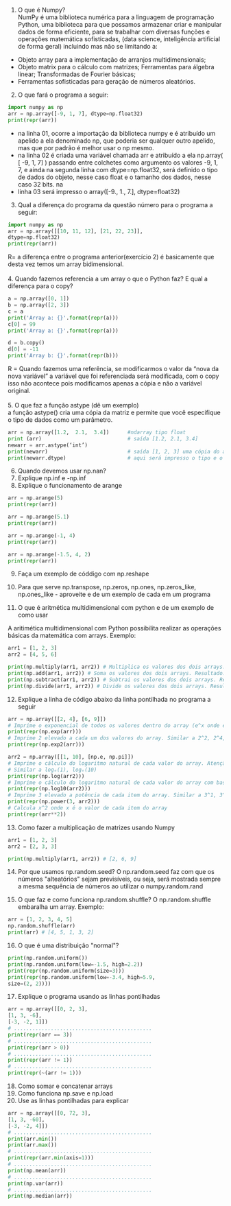 1. O que é Numpy?      
NumPy é uma biblioteca numérica para a linguagem de programação Python,  uma biblioteca para  que possamos armazenar criar e manipular dados de forma eficiente, para se trabalhar com diversas funções e operações matemática sofisticadas, (data science, inteligência artificial de forma geral) incluindo mas não se limitando a:

* Objeto array para a implementação de arranjos multidimensionais; 
* Objeto matrix para o cálculo com matrizes; Ferramentas para álgebra linear; Transformadas de Fourier básicas;
* Ferramentas sofisticadas para geração de números aleatórios.

2. O que fará o programa a seguir:
```python
import numpy as np
arr = np.array([-9, 1, 7], dtype=np.float32)
print(repr(arr))
```
* na linha 01, ocorre a importação da biblioteca numpy e é atribuído um apelido a ela denominado np, que poderia ser qualquer outro apelido, mas que por padrão é melhor usar o np mesmo.<br/>
* na linha 02 é criada uma variável chamada arr e atribuído a ela np.array( [ -9, 1, 7] ) passando entre colchetes como argumento os valores -9, 1, 7, e ainda na segunda linha com dtype=np.float32, será definido o tipo de dados do objeto, nesse caso float e o tamanho dos dados, nesse caso 32 bits.
na <br/>
* linha 03 será impresso o array([-9.,  1.,  7.], dtype=float32)

3. Qual a diferença do programa da questão número para o programa a seguir:
```python
import numpy as np
arr = np.array([[10, 11, 12], [21, 22, 23]],
dtype=np.float32)
print(repr(arr))
```
R= a diferença entre o programa anterior(exercício 2) é basicamente que desta vez temos um array bidimensional.</br></br>
4. Quando fazemos referencia a um array o que o Python faz? E qual a diferença para o copy?
```python
a = np.array([0, 1])
b = np.array([2, 3])
c = a
print('Array a: {}'.format(repr(a)))
c[0] = 99
print('Array a: {}'.format(repr(a)))

d = b.copy()
d[0] = -11
print('Array b: {}'.format(repr(b)))
```
R = Quando fazemos uma referência, se modificarmos o valor da “nova da nova variável”  a variável que foi referenciada será modificada, com o copy isso não acontece pois modificamos apenas a cópia e não a variável original.</br></br>
5. O que faz a função astype (dê um exemplo)</br>
a função astype() cria uma cópia da matriz e permite que você especifique o tipo de dados como um parâmetro.
```python
arr = np.array([1.2,  2.1,  3.4])      #ndarray tipo float                                
print (arr)                            # saída [1.2, 2.1, 3.4]
newarr = arr.astype(‘int’)             
print(newarr)                          # saída [1, 2, 3] uma cópia do arr chamada newarr desta vez int conforme solicitado no astype                             
print(newarr.dtype)                    # aqui será impresso o tipo e o espaço que pode ocupar em bits                                   
```
6. Quando devemos usar np.nan?</br>
7. Explique np.inf e -np.inf</br>
8. Explique o funcionamento de arange
```python
arr = np.arange(5)
print(repr(arr))

arr = np.arange(5.1)
print(repr(arr))

arr = np.arange(-1, 4)
print(repr(arr))

arr = np.arange(-1.5, 4, 2)
print(repr(arr))
```
9. Faça um exemplo de códdigo com np.reshape
10. Para que serve np.transpose, np.zeros, np.ones, np.zeros_like, np.ones_like - aproveite e de um exemplo de cada em um programa

11. O que é aritmética multidimensional com python e de um exemplo de como usar

A aritimética multidimensional com Python possibilita realizar as operações básicas da matemática com arrays. Exemplo:
```python
arr1 = [1, 2, 3]
arr2 = [4, 5, 6]

print(np.multiply(arr1, arr2)) # Multiplica os valores dos dois arrays. Resultado: [4, 10, 18]
print(np.add(arr1, arr2)) # Soma os valores dos dois arrays. Resultado: [5, 7, 9]
print(np.subtract(arr1, arr2)) # Subtrai os valores dos dois arrays. Resultado: [-3, -3, -3]
print(np.divide(arr1, arr2)) # Divide os valores dos dois arrays. Resultado: [0.25, 0.4, 0.5]
```

12. Explique a linha de código abaixo da linha pontilhada no programa a seguir

```python
arr = np.array([[2, 4], [6, 9]])
# Imprime o exponencial de todos os valores dentro do array (e^x onde e = Número de Euler). Similar a 2.718281^2, 2.718281^4 ...
print(repr(np.exp(arr)))
# Imprime 2 elevado a cada um dos valores do array. Similar a 2^2, 2^4, 2^6, 2^9
print(repr(np.exp2(arr)))

arr2 = np.array([[1, 10], [np.e, np.pi]])
# Imprime o cálculo do logaritmo natural de cada valor do array. Atenção para np.e = Número de Euler, np.pi = valor de PI
# Similar a logₑ(1), logₑ(10)
print(repr(np.log(arr2)))
# Imprime o cálculo do logaritmo natural de cada valor do array com base 10 ao invés de e. Similar a log10(1), log10(10)
print(repr(np.log10(arr2)))
# Imprime 3 elevado a potência de cada item do array. Similar a 3^1, 3^10
print(repr(np.power(3, arr2)))
# Calcula x^2 onde x é o valor de cada item do array
print(repr(arr**2))
```
13. Como fazer a multiplicação de matrizes usando Numpy

```python
arr1 = [1, 2, 3]
arr2 = [2, 3, 3]

print(np.multiply(arr1, arr2)) # [2, 6, 9]
```
14. Por que usamos np.random.seed?
O np.random.seed faz com que os números "alteatórios" sejam previsíveis, ou seja, será mostrada sempre a mesma sequência de números ao utilizar o numpy.random.rand

15. O que faz e como funciona np.random.shuffle?
O np.random.shuffle embaralha um array. Exemplo:
```python
arr = [1, 2, 3, 4, 5]
np.random.shuffle(arr)
print(arr) # [4, 5, 1, 3, 2]
```

16. O que é uma distribuição "normal"?
```python
print(np.random.uniform())
print(np.random.uniform(low=-1.5, high=2.2))
print(repr(np.random.uniform(size=3)))
print(repr(np.random.uniform(low=-3.4, high=5.9,
size=(2, 2))))
```

17. Explique o programa usando as linhas pontilhadas
```python
arr = np.array([[0, 2, 3],
[1, 3, -6],
[-3, -2, 1]])
# .............................................
print(repr(arr == 3))
# .............................................
print(repr(arr > 0))
# .............................................
print(repr(arr != 1))
# .............................................
print(repr(~(arr != 1)))
```
18. Como somar e concatenar arrays
19. Como funciona np.save e np.load
20. Use as linhas pontilhadas para explicar
```python
arr = np.array([[0, 72, 3],
[1, 3, -60],
[-3, -2, 4]])
# .............................................
print(arr.min())
print(arr.max())
# .............................................
print(repr(arr.min(axis=1)))
# .............................................
print(np.mean(arr))
# .............................................
print(np.var(arr))
# .............................................
print(np.median(arr))

```
